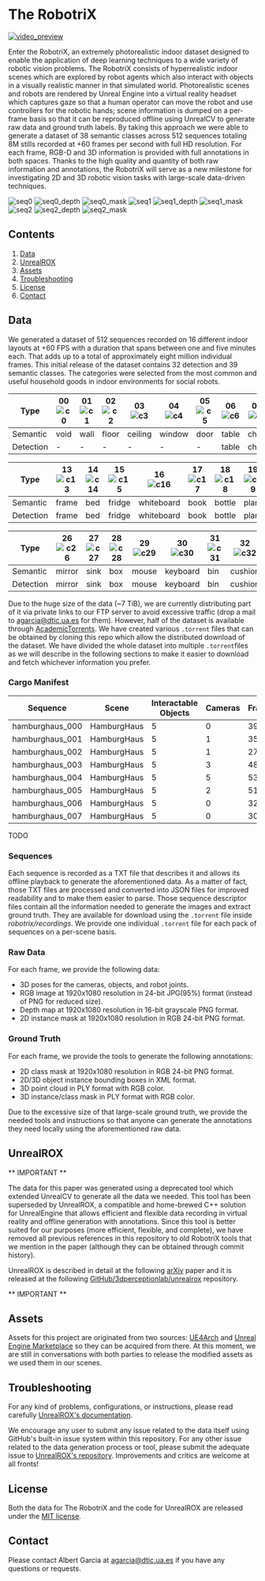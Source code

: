 # The RobotriX

[c0]: https://placehold.it/15/000000/000000?text=+
[c1]: https://placehold.it/15/0000ff/000000?text=+
[c2]: https://placehold.it/15/00ff00/000000?text=+
[c3]: https://placehold.it/15/00ffff/000000?text=+
[c4]: https://placehold.it/15/ff0000/000000?text=+
[c5]: https://placehold.it/15/ff00ff/000000?text=+
[c6]: https://placehold.it/15/ffff00/000000?text=+
[c7]: https://placehold.it/15/ffffff/000000?text=+
[c8]: https://placehold.it/15/000080/000000?text=+
[c9]: https://placehold.it/15/008000/000000?text=+
[c10]: https://placehold.it/15/008080/000000?text=+
[c11]: https://placehold.it/15/800000/000000?text=+
[c12]: https://placehold.it/15/800080/000000?text=+

[c13]: https://placehold.it/15/808000/000000?text=+
[c14]: https://placehold.it/15/808080/000000?text=+
[c15]: https://placehold.it/15/ff6000/000000?text=+
[c16]: https://placehold.it/15/ffd7b4/000000?text=+
[c17]: https://placehold.it/15/aa6e28/000000?text=+
[c18]: https://placehold.it/15/e6beff/000000?text=+
[c19]: https://placehold.it/15/d2f53c/000000?text=+
[c20]: https://placehold.it/15/aaffc3/000000?text=+
[c21]: https://placehold.it/15/e6194b/000000?text=+
[c22]: https://placehold.it/15/fffac8/000000?text=+
[c23]: https://placehold.it/15/0082c8/000000?text=+
[c24]: https://placehold.it/15/3cb94b/000000?text=+
[c25]: https://placehold.it/15/f58230/000000?text=+

[c26]: https://placehold.it/15/cdcd00/000000?text=+
[c27]: https://placehold.it/15/ffc125/000000?text=+

[c28]: https://placehold.it/15/ff6000/000000?text=+

[c29]: https://placehold.it/15/717162/000000?text=+
[c30]: https://placehold.it/15/cae1ff/000000?text=+
[c31]: https://placehold.it/15/5f9ea0/000000?text=+
[c32]: https://placehold.it/15/00fa9a/000000?text=+
[c33]: https://placehold.it/15/cdba96/000000?text=+
[c34]: https://placehold.it/15/8b4500/000000?text=+
[c35]: https://placehold.it/15/ff4500/000000?text=+
[c36]: https://placehold.it/15/8e388e/000000?text=+
[c37]: https://placehold.it/15/c67185/000000?text=+
[c38]: https://placehold.it/15/c5c1aa/000000?text=+

[seq0]: ./img/seq0.jpg
[seq0_depth]: ./img/seq0_depth.jpg
[seq0_mask]: ./img/seq0_mask.jpg
[seq1]: ./img/seq1.jpg
[seq1_depth]: ./img/seq1_depth.jpg
[seq1_mask]: ./img/seq1_mask.jpg
[seq2]: ./img/seq2.jpg
[seq2_depth]: ./img/seq2_depth.jpg
[seq2_mask]: ./img/seq2_mask.jpg
[video_preview]: ./img/video_demo.png


[![video_preview]](https://www.youtube.com/watch?v=CiRc5tCtCak)


Enter the RobotriX, an extremely photorealistic indoor dataset designed to enable the application of deep learning techniques to a wide variety of robotic vision problems. The RobotriX consists of hyperrealistic indoor scenes which are explored by robot agents which also interact with objects in a visually realistic manner in that simulated world. Photorealistic scenes and robots are rendered by Unreal Engine into a virtual reality headset which captures gaze so that a human operator can move the robot and use controllers for the robotic hands; scene information is dumped on a per-frame basis so that it can be reproduced offline using UnrealCV to generate raw data and ground truth labels. By taking this approach we were able to generate a dataset of 38 semantic classes across 512 sequences totaling 8M stills recorded at +60 frames per second with full HD resolution. For each frame, RGB-D and 3D information is provided with full annotations in both spaces. Thanks to the high quality and quantity of both raw information and annotations, the RobotriX will serve as a new milestone for investigating 2D and 3D robotic vision tasks with large-scale data-driven techniques.

![seq0]
![seq0_depth]
![seq0_mask]
![seq1]
![seq1_depth]
![seq1_mask]
![seq2]
![seq2_depth]
![seq2_mask]

## Contents

1. [Data](#data)
2. [UnrealROX](#unrealrox)
3. [Assets](#assets)
4. [Troubleshooting](#troubleshooting)
5. [License](#license)
6. [Contact](#contact)

## Data

We generated a dataset of 512 sequences recorded on 16 different indoor layouts at +60 FPS with a duration that spans between one and five minutes each. That adds up to a total of approximately eight million individual frames. This initial release of the dataset contains 32 detection and 39 semantic classes. The categories were selected from the most common and useful household goods in indoor environments for social robots. 

| Type | 00 <br> ![c0] | 01 <br> ![c1] | 02 <br> ![c2] | 03 <br> ![c3] | 04 <br> ![c4] | 05 <br> ![c5] | 06 <br> ![c6] | 07 <br> ![c7] | 08 <br> ![c8] | 09 <br> ![c9] | 10 <br> ![c10]  | 11 <br> ![c11]  | 12 <br> ![c12]  |
| - | - | - | - | - | - | - | - | - | - | - | -  | -  | -  |
| Semantic  | void  | wall  | floor | ceiling | window  | door  | table | chair | lamp  | sofa  | cupboard | screen | hand |
| Detection | -     | -     | -     | -       | -       | -     | table | chair | lamp  | sofa  | cupboard | screen | hand |

| Type | 13 <br> ![c13] | 14 <br> ![c14] | 15 <br> ![c15] | 16 <br> ![c16] | 17 <br> ![c17] | 18 <br> ![c18] | 19 <br> ![c19] | 20 <br> ![c20] | 21 <br> ![c21] | 22 <br> ![c22] | 23 <br> ![c23] | 24 <br> ![c24] | 25 <br> ![c25]  |
| - | - | - | - | - | - | - | - | - | - | - | -  | -  | -  |
| Semantic  | frame  | bed   | fridge | whiteboard | book | bottle | plant | furniture | toilet | phone | bathtub | cup | mat |
| Detection | frame  | bed   | fridge | whiteboard | book | bottle | plant | - | lamp  | toilet | phone | bathtub | cup | mat |

| Type | 26 <br> ![c26] | 27 <br> ![c27] | 28 <br> ![c28] | 29 <br> ![c29] | 30 <br> ![c30] | 31 <br> ![c31] | 32 <br> ![c32] | 33 <br> ![c33] | 34 <br> ![c34] | 35 <br> ![c35] | 36 <br> ![c36] | 37 <br> ![c37] | 38 <br> ![c38]  |
| - | - | - | - | - | - | - | - | - | - | - | -  | -  | -  |
| Semantic  | mirror | sink  | box | mouse | keyboard | bin | cushion | shelf | bag | curtain | kitchen_stuff | bath_stuff | prop |
| Detection | mirror | sink  | box | mouse | keyboard | bin | cushion | shelf | bag | - | kitchen_stuff | bath_stuff | prop |

Due to the huge size of the data (~7 TiB), we are currently distributing part of it via private links to our FTP server to avoid excessive traffic (drop a mail to [agarcia@dtic.ua.es](mailto:agarcia@dtic.ua.es) for them). However, half of the dataset is available through [AcademicTorrents](http://academictorrents.com/). We have created various `.torrent` files that can be obtained by cloning this repo which allow the distributed download of the dataset. We have divided the whole dataset into multiple `.torrent`files as we will describe in the following sections to make it easier to download and fetch whichever information you prefer.

### Cargo Manifest

| Sequence | Scene | Interactable Objects | Cameras | Frames | Torrent |
| - | - | - | - | - | - |
| hamburghaus_000 | HamburgHaus | 5 | 0 | 39.190 | data/000_hamburghaus.torrent |
| hamburghaus_001 | HamburgHaus | 5 | 1 | 35.110 | data/000_hamburghaus.torrent |
| hamburghaus_002 | HamburgHaus | 5 | 1 | 27.770 | data/000_hamburghaus.torrent |
| hamburghaus_003 | HamburgHaus | 5 | 3 | 48.930 | data/000_hamburghaus.torrent |
| hamburghaus_004 | HamburgHaus | 5 | 5 | 53.520 | data/000_hamburghaus.torrent |
| hamburghaus_005 | HamburgHaus | 5 | 2 | 51.345 | data/000_hamburghaus.torrent |
| hamburghaus_006 | HamburgHaus | 5 | 0 | 32.410 | data/000_hamburghaus.torrent |
| hamburghaus_007 | HamburgHaus | 5 | 0 | 30.295 | data/000_hamburghaus.torrent |

TODO

### Sequences

Each sequence is recorded as a TXT file that describes it and allows its offline playback to generate the aforementioned data. As a matter of fact, those TXT files are processed and converted into JSON files for improved readability and to make them easier to parse. Those sequence descriptor files contain all the information needed to generate the images and extract ground truth. They are available for download using the `.torrent` file inside *robotrix/recordings*. We provide one individual `.torrent` file for each pack of sequences on a per-scene basis.

### Raw Data

For each frame, we provide the following data:

* 3D poses for the cameras, objects, and robot joints.
* RGB image at 1920x1080 resolution in 24-bit JPG(95%) format (instead of PNG for reduced size).
* Depth map at 1920x1080 resolution in 16-bit grayscale PNG format.
* 2D instance mask at 1920x1080 resolution in RGB 24-bit PNG format.

### Ground Truth

For each frame, we provide the tools to generate the following annotations:

* 2D class mask at 1920x1080 resolution in RGB 24-bit PNG format.
* 2D/3D object instance bounding boxes in XML format.
* 3D point cloud in PLY format with RGB color.
* 3D instance/class mask in PLY format with RGB color.

Due to the excessive size of that large-scale ground truth, we provide the needed tools and instructions so that anyone can generate the annotations they need locally using the aforementioned raw data.

## UnrealROX

** IMPORTANT **

The data for this paper was generated using a deprecated tool which extended UnrealCV to generate all the data we needed. This tool has been superseded by UnrealROX, a compatible and home-brewed C++ solution for UnrealEngine that allows efficient and flexible data recording in virtual reality and offline generation with annotations. Since this tool is better suited for our purposes (more efficient, flexible, and complete), we have removed all previous references in this repository to old RobotriX tools that we mention in the paper (although they can be obtained through commit history).

UnrealROX is described in detail at the following [arXiv](https://arxiv.org/abs/1810.06936) paper and it is released at the following [GitHub/3dperceptionlab/unrealrox](https://github.com/3dperceptionlab/unrealrox) repository.

** IMPORTANT **

## Assets

Assets for this project are originated from two sources: [UE4Arch](https://ue4arch.com/) and [Unreal Engine Marketplace](https://www.unrealengine.com/marketplace/store) so they can be acquired from there. At this moment, we are still in conversations with both parties to release the modified assets as we used them in our scenes.

## Troubleshooting

For any kind of problems, configurations, or instructions, please read carefully [UnrealROX's documentation](https://unrealrox.readthedocs.io/en/master/).

We encourage any user to submit any issue related to the data itself using GitHub's built-in issue system within this repository. For any other issue related to the data generation process or tool, please submit the adequate issue to [UnrealROX's repository](https://github.com/3dperceptionlab/unrealrox). Improvements and critics are welcome at all fronts!

## License

Both the data for The RobotriX and the code for UnrealROX are released under the [MIT license](LICENSE).

## Contact

Please contact Albert Garcia at [agarcia@dtic.ua.es](mailto:agarcia@dtic.ua.es) if you have any questions or requests.